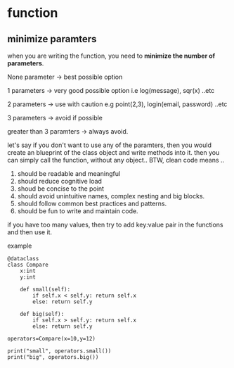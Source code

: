 
# function

## minimize paramters

when you are writing the function, you need to **minimize the number of parameters**.

None parameter -> best possible option 

1 parameters -> very good possible option i.e log(message), sqr(x) ..etc 

2 parameters -> use with caution e.g point(2,3), login(email, password) ..etc

3 parameters -> avoid if possible

greater than 3 paramters -> always avoid. 

let's say if you don't want to use any of the paramters, then you would create an blueprint of the class object and write methods into it. then you can simply call the function, without any object.. BTW, clean code means ..

1. should be readable and meaningful
2. should reduce cognitive load
3. shoud be concise to the point
4. should avoid unintuitive names, complex nesting and big blocks.
5. should follow common best practices and patterns. 
6. should be fun to write and maintain code. 

if you have too many values, then try to add key:value pair in the functions and then use it. 

example

```
@dataclass
class Compare
    x:int
    y:int

    def small(self):
        if self.x < self.y: return self.x
        else: return self.y

    def big(self):
        if self.x > self.y: return self.x
        else: return self.y

operators=Compare(x=10,y=12)

print("small", operators.small())
print("big", operators.big())
```

